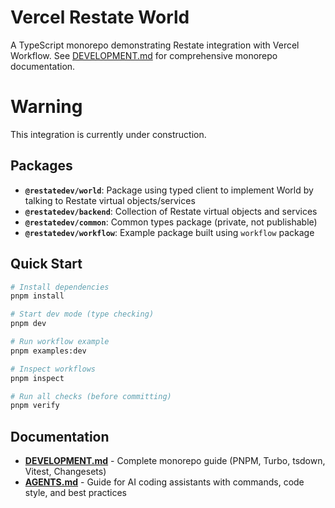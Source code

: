 # Vercel Restate World

A TypeScript monorepo demonstrating Restate integration with Vercel Workflow. See [DEVELOPMENT.md](./DEVELOPMENT.md) for comprehensive monorepo documentation.

# Warning

This integration is currently under construction.

## Packages

- **`@restatedev/world`**: Package using typed client to implement World by talking to Restate virtual objects/services
- **`@restatedev/backend`**: Collection of Restate virtual objects and services  
- **`@restatedev/common`**: Common types package (private, not publishable)
- **`@restatedev/workflow`**: Example package built using `workflow` package

## Quick Start

```bash
# Install dependencies
pnpm install

# Start dev mode (type checking)
pnpm dev

# Run workflow example
pnpm examples:dev

# Inspect workflows
pnpm inspect

# Run all checks (before committing)
pnpm verify
```

## Documentation

- **[DEVELOPMENT.md](./DEVELOPMENT.md)** - Complete monorepo guide (PNPM, Turbo, tsdown, Vitest, Changesets)
- **[AGENTS.md](./AGENTS.md)** - Guide for AI coding assistants with commands, code style, and best practices
